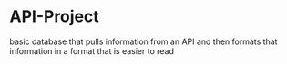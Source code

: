 # API-Project
basic database that pulls information from an API and then formats that information in a format that is easier to read
